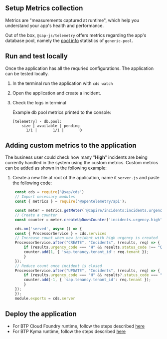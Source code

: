 
## Setup  Metrics collection
Metrics are "measurements captured at runtime", which help you understand your app's health and performance.

Out of the box, `@cap-js/telemetry` offers metrics regarding the app's database pool, namely the [pool info](https://www.npmjs.com/package/generic-pool#pool-info) statistics of `generic-pool`.

## Run and test locally
Once the application has all the requried configurations. The application can be tested locally. 

1. In the terminal run the application with `cds watch`
2. Open the application and create a incident. 
3. Check the logs in terminal

    Example db pool metrics printed to the console:
    ```
    [telemetry] - db.pool:
        size | available | pending
          1/1 |       1/1 |       0
    ```

## Adding custom metrics to the application

The business user could check how many "**High**" incidents are being currently handled in the system using the custom metrics.
Custom metrics can be added as shown in the following example:

1. Create a new file at root of the application, name it `server.js` and paste the following code:
   ```javascript 
    const cds = require('@sap/cds')
    // Import necessary modules
    const { metrics } = require('@opentelemetry/api');

    const meter = metrics.getMeter('@capire/incidents:incidents.urgency.high');
    // Create a counter
    const counter = meter.createUpDownCounter('incidents.urgency.high');

    cds.on('served', async () => {
    const { ProcessorService } = cds.services
    // Increase count when new incident with high urgency is created
    ProcessorService.after("CREATE", "Incidents", (results, req) => {
        if (results.urgency_code === "H" && results.status_code !== "C") {
        counter.add(1, { 'sap.tenancy.tenant_id': req.tenant });
        }
    });
    // Reduce count once incident is closed
    ProcessorService.after("UPDATE", "Incidents", (results, req) => {
        if (results.urgency_code === "H" && results?.status_code === "C") {
        counter.add(-1, { 'sap.tenancy.tenant_id': req.tenant });
        }
    });
    });
    module.exports = cds.server
   ```
  

## Deploy the application
- For BTP Cloud Foundry runtime, follow the steps described [here](./4-deploy-to-cf.md) 
- For BTP Kyma runtime, follow the steps described [here](./5-deploy-to-kyma.md)
